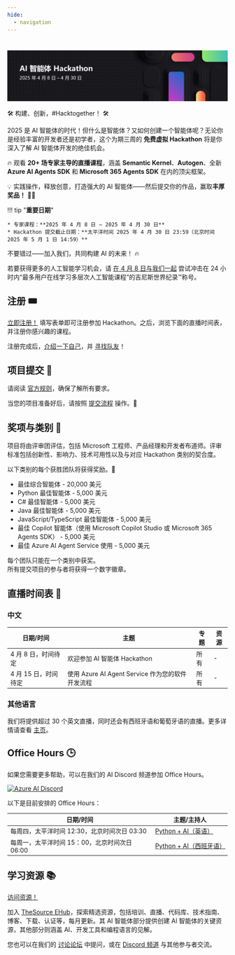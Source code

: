 ```yaml
---
hide:
  - navigation
---
```


# 

<img alt="AI Agents Hackathon 2025" src="../media/banner_zh.png">

🛠️ 构建、创新，#Hacktogether！ 🛠️

2025 是 AI 智能体的时代！但什么是智能体？又如何创建一个智能体呢？无论你是经验丰富的开发者还是初学者，这个为期三周的 **免费虚拟 Hackathon** 将是你深入了解 AI 智能体开发的绝佳机会。

🔥 观看 **20+ 场专家主导的直播课程**，涵盖 **Semantic Kernel**、**Autogen**、全新 **Azure AI Agents SDK** 和 **Microsoft 365 Agents SDK** 在内的顶尖框架。

💡 实践操作，释放创意，打造强大的 AI 智能体——然后提交你的作品，赢取**丰厚奖品！** 💸💡

!!! tip "**重要日期**"

    * 专家课程：**2025 年 4 月 8 日 – 2025 年 4 月 30 日**
    * Hackathon 提交截止日期：**太平洋时间 2025 年 4 月 30 日 23:59（北京时间 2025 年 5 月 1 日 14:59）**

不要错过——加入我们，共同构建 AI 的未来！ 🔥

若要获得更多的人工智能学习机会，请 [在 4 月 8 日与我们一起](https://aka.ms/aiskillsfest) 尝试冲击在 24 小时内“最多用户在线学习多层次人工智能课程”的吉尼斯世界纪录™称号。

## 注册 🎟️

[立即注册！](https://developer.microsoft.com/reactor/events/25323/) 填写表单即可注册参加 Hackathon。之后，浏览下面的直播时间表，并注册你感兴趣的课程。

注册完成后，[介绍一下自己](https://github.com/microsoft/AI_Agents_Hackathon/discussions/5)，并 [寻找队友](https://github.com/microsoft/AI_Agents_Hackathon/discussions/4)！

## 项目提交 🚀

请阅读 [官方规则](rules.md)，确保了解所有要求。

当您的项目准备好后，请按照 [提交流程](submission.md) 操作。📝

## 奖项与类别 🏅

项目将由评审团评估，包括 Microsoft 工程师、产品经理和开发者布道师。评审标准包括创新性、影响力、技术可用性以及与对应 Hackathon 类别的契合度。

以下类别的每个获胜团队将获得奖励。💸

* 最佳综合智能体 - 20,000 美元
* Python 最佳智能体 - 5,000 美元
* C# 最佳智能体 - 5,000 美元
* Java 最佳智能体 - 5,000 美元
* JavaScript/TypeScript 最佳智能体 - 5,000 美元
* 最佳 Copilot 智能体（使用 Microsoft Copilot Studio 或 Microsoft 365 Agents SDK） - 5,000 美元
* 最佳 Azure AI Agent Service 使用 - 5,000 美元

每个团队只能在一个类别中获奖。  
所有提交项目的参与者将获得一个数字徽章。

## 直播时间表 📅

### 中文

| 日期/时间 | 主题 | 专题 | 资源 |
| --------- | ---- | ---- | ---- |
| 4 月 8 日，时间待定 | 欢迎参加 AI 智能体 Hackathon | 所有 | - |
| 4 月 15 日，时间待定 | 使用 Azure AI Agent Service 作为您的软件开发流程 | 所有 | - |

### 其他语言

我们将提供超过 30 个英文直播，同时还会有西班牙语和葡萄牙语的直播。更多详情请查看 [主页](/)。

## Office Hours 🕒

如果您需要更多帮助，可以在我们的 AI Discord 频道参加 Office Hours。

[![Azure AI Discord](https://dcbadge.limes.pink/api/server/kzRShWzttr)](https://discord.gg/ZkEG5GYfGU)

以下是目前安排的 Office Hours：

| 日期/时间 | 主题/主持人 |
| --------- | ---------- |
| 每周四，太平洋时间 12:30，北京时间次日 03:30 | [Python + AI（英语）](http://aka.ms/aipython/oh) |
| 每周一，太平洋时间 15：00，北京时间次日 06:00 | [Python + AI（西班牙语）](https://aka.ms/pythonia/oh) |

## 学习资源 📚

[访问资源！](https://aka.ms/AIAgent_Skilling)

加入 [TheSource EHub](https://aka.ms/thesource/ai_agents)，探索精选资源，包括培训、直播、代码库、技术指南、博客、下载、认证等，每月更新。其 AI 智能体部分提供创建 AI 智能体的关键资源，其他部分则涵盖 AI、开发工具和编程语言的见解。

您也可以在我们的 [讨论论坛](https://github.com/microsoft/AI_Agents_Hackathon/discussions) 中提问，或在 [Discord 频道](https://discord.gg/ZkEG5GYfGU) 与其他参与者交流。
